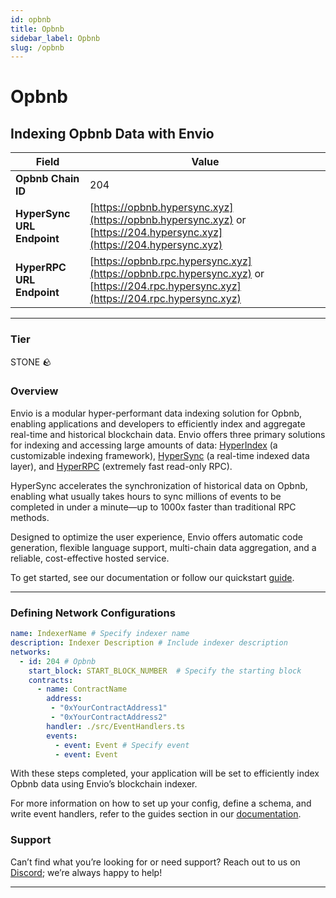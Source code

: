 ```yaml
---
id: opbnb
title: Opbnb
sidebar_label: Opbnb
slug: /opbnb
---
```


# Opbnb

## Indexing Opbnb Data with Envio

| **Field**                     | **Value**                                                                                          |
|-------------------------------|----------------------------------------------------------------------------------------------------|
| **Opbnb Chain ID**     | 204                                                                                            |
| **HyperSync URL Endpoint**    | [https://opbnb.hypersync.xyz](https://opbnb.hypersync.xyz) or [https://204.hypersync.xyz](https://204.hypersync.xyz) |
| **HyperRPC URL Endpoint**     | [https://opbnb.rpc.hypersync.xyz](https://opbnb.rpc.hypersync.xyz) or [https://204.rpc.hypersync.xyz](https://204.rpc.hypersync.xyz) |

---

### Tier

STONE 🪨

### Overview

Envio is a modular hyper-performant data indexing solution for Opbnb, enabling applications and developers to efficiently index and aggregate real-time and historical blockchain data. Envio offers three primary solutions for indexing and accessing large amounts of data: [HyperIndex](/docs/HyperIndex/overview) (a customizable indexing framework), [HyperSync](/docs/HyperSync/overview) (a real-time indexed data layer), and [HyperRPC](/docs/HyperRPC/overview-hyperrpc) (extremely fast read-only RPC).

HyperSync accelerates the synchronization of historical data on Opbnb, enabling what usually takes hours to sync millions of events to be completed in under a minute—up to 1000x faster than traditional RPC methods.

Designed to optimize the user experience, Envio offers automatic code generation, flexible language support, multi-chain data aggregation, and a reliable, cost-effective hosted service.

To get started, see our documentation or follow our quickstart [guide](/docs/HyperIndex/contract-import).

---

### Defining Network Configurations

```yaml
name: IndexerName # Specify indexer name
description: Indexer Description # Include indexer description
networks:
  - id: 204 # Opbnb  
    start_block: START_BLOCK_NUMBER  # Specify the starting block
    contracts:
      - name: ContractName
        address:
         - "0xYourContractAddress1"
         - "0xYourContractAddress2"
        handler: ./src/EventHandlers.ts
        events:
          - event: Event # Specify event
          - event: Event
```

With these steps completed, your application will be set to efficiently index Opbnb data using Envio’s blockchain indexer.

For more information on how to set up your config, define a schema, and write event handlers, refer to the guides section in our [documentation](/docs/HyperIndex/configuration-file).

### Support

Can’t find what you’re looking for or need support? Reach out to us on [Discord](https://discord.com/invite/Q9qt8gZ2fX); we’re always happy to help!

---
